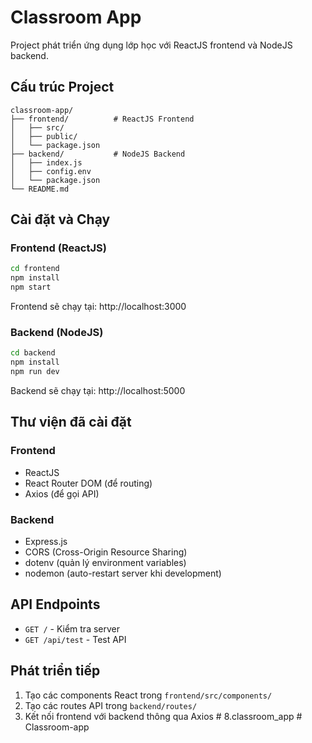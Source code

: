 # Classroom App

Project phát triển ứng dụng lớp học với ReactJS frontend và NodeJS backend.

## Cấu trúc Project

```
classroom-app/
├── frontend/          # ReactJS Frontend
│   ├── src/
│   ├── public/
│   └── package.json
├── backend/           # NodeJS Backend
│   ├── index.js
│   ├── config.env
│   └── package.json
└── README.md
```

## Cài đặt và Chạy

### Frontend (ReactJS)

```bash
cd frontend
npm install
npm start
```

Frontend sẽ chạy tại: http://localhost:3000

### Backend (NodeJS)

```bash
cd backend
npm install
npm run dev
```

Backend sẽ chạy tại: http://localhost:5000

## Thư viện đã cài đặt

### Frontend
- ReactJS
- React Router DOM (để routing)
- Axios (để gọi API)

### Backend
- Express.js
- CORS (Cross-Origin Resource Sharing)
- dotenv (quản lý environment variables)
- nodemon (auto-restart server khi development)

## API Endpoints

- `GET /` - Kiểm tra server
- `GET /api/test` - Test API

## Phát triển tiếp

1. Tạo các components React trong `frontend/src/components/`
2. Tạo các routes API trong `backend/routes/`
3. Kết nối frontend với backend thông qua Axios
#   8 . c l a s s r o o m _ a p p  
 #   C l a s s r o o m - a p p  
 